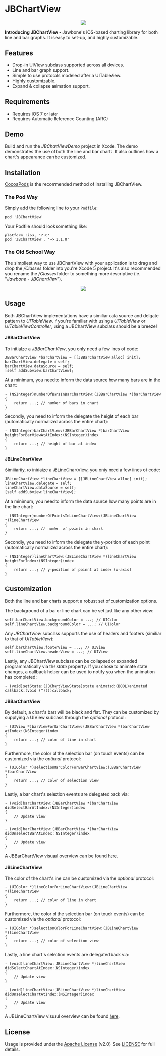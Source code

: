 # JBChartView

<center>
	<img src="https://raw.github.com/Jawbone/JBChartView/master/Screenshots/main.png">
</center>

<b>Introducing JBChartView - </b> Jawbone's iOS-based charting library for both line and bar graphs. It is easy to set-up, and highly customizable. 

## Features

- Drop-in UIView subclass supported across all devices.
- Line and bar graph support.
- Simple to use protocols modeled after a UITableView.
- Highly customizable.
- Expand & collapse animation support.

## Requirements

- Requires iOS 7 or later
- Requires Automatic Reference Counting (ARC)

## Demo

Build and run the <i>JBChartViewDemo</i> project in Xcode. The demo demonstrates the use of both the line and bar charts. It also outlines how a chart's appearance can be customized. 

## Installation

<a href="http://cocoapods.org/" target="_blank">CocoaPods</a> is the recommended method of installing JBChartView.

### The Pod Way

Simply add the following line to your <code>Podfile</code>:

	pod 'JBChartView'
	
Your Podfile should look something like:

	platform :ios, '7.0'
	pod 'JBChartView', '~> 1.1.0'
	
### The Old School Way

The simpliest way to use JBChartView with your application is to drag and drop the <i>/Classes</i> folder into you're Xcode 5 project. It's also recommended you rename the <i>/Classes</i> folder to something more descriptive (ie. "<i>Jawbone - JBChartView</i>").

<center>
	<img src="https://raw.github.com/Jawbone/JBChartView/master/Screenshots/installation.png">
</center>

## Usage

Both JBChartView implementations have a similiar data source and delgate pattern to <i>UITableView</i>. If you're familiar with using a <i>UITableView</i> or <i>UITableViewController</i>, using a JBChartView subclass should be a breeze!

#### JBBarChartView

To initialze a <i>JBBarChartView</i>, you only need a few lines of code:

	JBBarChartView *barChartView = [[JBBarChartView alloc] init];
    barChartView.delegate = self;
    barChartView.dataSource = self;
    [self addSubview:barChartView];
    
At a minimum, you need to inform the data source how many bars are in the chart:

	- (NSInteger)numberOfBarsInBarChartView:(JBBarChartView *)barChartView
	{
		return ...; // number of bars in chart
	}

Secondly, you need to inform the delegate the height of each bar (automatically normalized across the entire chart):
    
    - (NSInteger)barChartView:(JBBarChartView *)barChartView heightForBarViewAtAtIndex:(NSInteger)index
    {
		return ...; // height of bar at index
	}
    
#### JBLineChartView

Similiarily, to initialze a JBLineChartView, you only need a few lines of code:

	JBLineChartView *lineChartView = [[JBLineChartView alloc] init];
    lineChartView.delegate = self;
    lineChartView.dataSource = self;
    [self addSubview:lineChartView];

At a minimum, you need to inform the data source how many points are in the line chart:

	- (NSInteger)numberOfPointsInLineChartView:(JBLineChartView *)lineChartView
	{
		return ...; // number of points in chart
	}

Secondly, you need to inform the delegate the y-position of each point (automatically normalized across the entire chart):
    
	- (NSInteger)lineChartView:(JBLineChartView *)lineChartView heightForIndex:(NSInteger)index
    {
		return ...; // y-position of poinnt at index (x-axis)
	}
	
## Customization

Both the line and bar charts support a robust set of customization options. 

The background of a bar or line chart can be set just like any other view:
	
	self.barChartView.backgroundColor = ...; // UIColor
	self.lineChartView.backgroundColor = ...; // UIColor
	
Any <i>JBChartView</i> subclass supports the use of headers and footers (similiar to that of <i>UITableView</i>):

	self.barChartView.footerView = ...; // UIView
	self.lineChartView.headerView = ...; // UIView
	
Lastly, any JBChartView subclass can be collapsed or expanded programmatically via the <i>state</i> property. If you chose to animate state changes, a callback helper can be used to notify you when the animation has completed:

	- (void)setState:(JBChartViewState)state animated:(BOOL)animated callback:(void (^)())callback;

#### JBBarChartView

By default, a chart's bars will be black and flat. They can be customized by supplying a UIView subclass through the <i>optional</i> protocol:

	- (UIView *)barViewForBarChartView:(JBBarChartView *)barChartView atIndex:(NSInteger)index
	{
		return ...; // color of line in chart
	}

Furthermore, the color of the selection bar (on touch events) can be customized via the <i>optional</i> protocol:

	- (UIColor *)selectionBarColorForBarChartView:(JBBarChartView *)barChartView
	{
		return ...; // color of selection view
	}
	
Lastly, a bar chart's selection events are delegated back via:

	- (void)barChartView:(JBBarChartView *)barChartView didSelectBarAtIndex:(NSInteger)index
	{
		// Update view
	}

	- (void)barChartView:(JBBarChartView *)barChartView didUnselectBarAtIndex:(NSInteger)index
	{
		// Update view
	}
	
A JBBarChartView visuaul overview can be found <a href="https://raw.github.com/Jawbone/JBChartView/master/Screenshots/JBBarChartView.png" target="_blank">here</a>. 

#### JBLineChartView

The color of the chart's line can be customized via the <i>optional</i> protocol:

	- (UIColor *)lineColorForLineChartView:(JBLineChartView *)lineChartView
	{
		return ...; // color of line in chart
	}
	
Furthermore, the color of the selection bar (on touch events) can be customized via the <i>optional</i> protocol:

	- (UIColor *)selectionColorForLineChartView:(JBLineChartView *)lineChartView
	{
		return ...; // color of selection view
	}
	
Lastly, a line chart's selection events are delegated back via:

	- (void)lineChartView:(JBLineChartView *)lineChartView didSelectChartAtIndex:(NSInteger)index
	{
		// Update view
	}

	- (void)lineChartView:(JBLineChartView *)lineChartView didUnselectChartAtIndex:(NSInteger)index
	{
		// Update view
	}
			
A JBLineChartView visuaul overview can be found <a href="https://raw.github.com/Jawbone/JBChartView/master/Screenshots/JBLineChartView.png" target="_blank">here</a>.
	
## License

Usage is provided under the <a href="http://www.apache.org/licenses/LICENSE-2.0" target="_blank">Apache License</a> (v2.0). See <a href="https://github.com/Jawbone/JBChartView/blob/master/LICENSE">LICENSE</a> for full details.